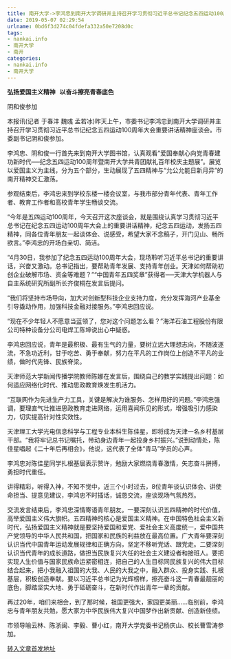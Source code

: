 ```yaml
---
title: 南开大学->李鸿忠到南开大学调研并主持召开学习贯彻习近平总书记纪念五四运动100周年大会重要讲话精神座谈会 --南开要闻 | nankai.info
date: 2019-05-07 02:29:54
urlname: 0bd6f3d274c04fdefa332a50e7208d0c
tags: 
- nankai.info
- 南开大学
- 南开
categories:
- nankai.info
- 南开大学
---
```


**弘扬爱国主义精神   以奋斗擦亮青春底色**

阴和俊参加

本报讯(记者 于春沣 魏彧 孟若冰)昨天上午，市委书记李鸿忠到南开大学调研并主持召开学习贯彻习近平总书记纪念五四运动100周年大会重要讲话精神座谈会。市委副书记阴和俊参加。

李鸿忠、阴和俊一行首先来到南开大学图书馆，认真观看“爱国奉献心向党青春建功新时代──纪念五四运动100周年暨南开大学共青团献礼百年校庆主题展”。展览以爱国主义为主线，分为五个部分，生动展现了五四精神与“允公允能日新月异”的南开精神交汇激荡。

参观结束后，李鸿忠来到学校东楼一楼会议室，与我市部分青年代表、青年工作者、教育工作者和高校青年学生畅谈交流。

“今年是五四运动100周年，今天召开这次座谈会，就是围绕认真学习贯彻习近平总书记在纪念五四运动100周年大会上的重要讲话精神，纪念五四运动，发扬五四精神，同各位青年朋友一起谈体会、说感受，希望大家不念稿子，开门见山、畅所欲言。”李鸿忠的开场白亲切、简洁。

“4月30日，我参加了纪念五四运动100周年大会，现场聆听习近平总书记的重要讲话，兴奋又激动。总书记指出，要帮助青年发展、支持青年创业。天津如何帮助初创企业破解市场、资金等难题？”“中国青年五四奖章”获得者──天津大学机器人与自主系统研究所副所长齐俊桐在发言后提问。

“我们将坚持市场导向，加大对创新型科技企业支持力度，充分发挥海河产业基金引导撬动作用，加强科技金融对接服务。”李鸿忠回应说。

“现在不少年轻人不愿意当蓝领了，您对这个问题怎么看？”海洋石油工程股份有限公司特种设备分公司电焊工陈坤说出心中疑惑。

李鸿忠回应说，青年是最积极、最有生气的力量，要树立远大理想志向，不随波逐流，不急功近利，甘于吃苦、勇于奉献，努力在平凡的工作岗位上创造不平凡的业绩，做时代先锋、民族脊梁。

天津师范大学新闻传播学院教师陈娜在发言后，围绕自己的教学实践提出问题：如何适应网络化时代、推动思政教育焕发生机活力。

“互联网作为先进生产力工具，关键是解决为谁服务、怎样用好的问题。”李鸿忠强调，要理直气壮推进思政教育走进网络，运用喜闻乐见的形式，增强吸引力感染力，切实提高针对性实效性。

天津理工大学光电信息科学与工程专业本科生陈佳星，即将成为天津一名乡村基层干部。“我将牢记总书记嘱托，带动身边青年一起投身乡村振兴。”说到动情处，陈佳星唱起《二十年后再相会》，他说，这代表了全体“青马”学员的心声。

李鸿忠对陈佳星同学扎根基层表示赞许，勉励大家燃烧青春激情，矢志奋斗拼搏，勇担时代重任。

讲得精彩，听得入神，不知不觉中，近三个小时过去，8位青年谈认识体会、讲使命担当、提意见建议，李鸿忠不时插话，诚恳交流，座谈现场气氛热烈。

交流发言结束后，李鸿忠深情寄语青年朋友。一要深刻认识五四精神的时代价值，高举爱国主义伟大旗帜。五四精神的核心是爱国主义精神。在中国特色社会主义新时代，弘扬爱国主义精神就是要坚持爱国和爱党、爱社会主义高度统一，爱中国共产党领导的中华人民共和国，把国家和民族的利益放在最高位置。广大青年要深刻认识当代中国青年运动发展规律和正确方向，坚定不移听党话、跟党走。二要深刻认识当代青年的成长道路，做担当民族复兴大任的社会主义建设者和接班人。要把实现人生价值与国家民族命运紧密相连，把自己的人生目标同民族复兴的伟大目标结合起来，把小我融入祖国的大我、人民的大我之中，融入群众、投身实践、扎根基层，积极创造奉献。要以习近平总书记为光辉榜样，擦亮奋斗这一青春最靓丽的底色，脚踏坚实大地、勇于砥砺奋斗，在新时代作出青年一辈的贡献。

再过20年，咱们来相会，到了那时候，祖国更强大，家园更美丽……临别前，李鸿忠与青年朋友共勉，愿大家为中华民族伟大复兴中国梦作出新贡献、创造新佳绩。

市领导喻云林、陈浙闽、李毅、曹小红，南开大学党委书记杨庆山、校长曹雪涛参加。

[转入文章首发地址](http://news.nankai.edu.cn/nkyw/system/2019/05/07/000449118.shtml)